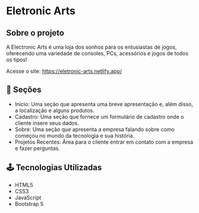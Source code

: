 # Eletronic Arts

## Sobre o projeto

A Electronic Arts é uma loja dos sonhos para os entusiastas de jogos, oferecendo uma variedade de consoles, PCs, acessórios e jogos de todos os tipos!

Acesse o site: https://eletronic-arts.netlify.app/

## 📄 Seções

- Início: Uma seção que apresenta uma breve apresentação e, além disso, a localização e alguns produtos.
- Cadastro: Uma seção que fornece um formulário de cadastro onde o cliente insere seus dados.
- Sobre: Uma seção que apresenta a empresa falando sobre como começou no mundo da tecnologia e sua história.
- Projetos Recentes: Área para o cliente entrar em contato com a empresa e fazer perguntas.

## 🕹️ Tecnologias Utilizadas

- HTML5
- CSS3
- JavaScript
- Bootstrap 5
